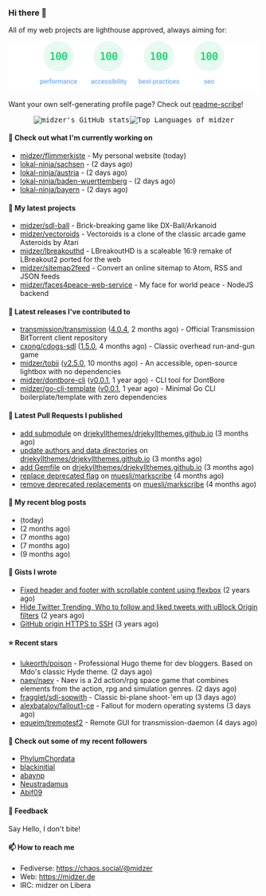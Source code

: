 ### Hi there 👋

All of my web projects are lighthouse approved, always aiming for:

<p align="center">
  <kbd><img src="https://github.com/midzer/midzer/blob/master/lighthouse.svg" alt="Lighthouse score 100s"></kbd>
</p>

Want your own self-generating profile page? Check out [readme-scribe](https://github.com/muesli/readme-scribe)!

<p align="center">
  <kbd><img src="https://github-readme-stats.vercel.app/api?username=midzer&show_icons=true&hide_title=true&hide_border=true&theme=tokyonight" alt="midzer's GitHub stats"><img height="165" src="https://github-readme-stats.vercel.app/api/top-langs/?username=midzer&layout=compact&langs_count=8&hide_border=true&theme=tokyonight" alt="Top Languages of midzer"></kbd>
</p>

#### 👷 Check out what I'm currently working on

- [midzer/flimmerkiste](https://github.com/midzer/flimmerkiste) - My personal website (today)
- [lokal-ninja/sachsen](https://github.com/lokal-ninja/sachsen) -  (2 days ago)
- [lokal-ninja/austria](https://github.com/lokal-ninja/austria) -  (2 days ago)
- [lokal-ninja/baden-wuerttemberg](https://github.com/lokal-ninja/baden-wuerttemberg) -  (2 days ago)
- [lokal-ninja/bayern](https://github.com/lokal-ninja/bayern) -  (2 days ago)

#### 🌱 My latest projects

- [midzer/sdl-ball](https://github.com/midzer/sdl-ball) - Brick-breaking game like DX-Ball/Arkanoid
- [midzer/vectoroids](https://github.com/midzer/vectoroids) - Vectoroids is a clone of the classic arcade game Asteroids by Atari
- [midzer/lbreakouthd](https://github.com/midzer/lbreakouthd) - LBreakoutHD is a scaleable 16:9 remake of LBreakout2 ported for the web
- [midzer/sitemap2feed](https://github.com/midzer/sitemap2feed) - Convert an online sitemap to Atom, RSS and JSON feeds
- [midzer/faces4peace-web-service](https://github.com/midzer/faces4peace-web-service) - My face for world peace - NodeJS backend

#### 🔭 Latest releases I've contributed to

- [transmission/transmission](https://github.com/transmission/transmission) ([4.0.4](https://github.com/transmission/transmission/releases/tag/4.0.4), 2 months ago) - Official Transmission BitTorrent client repository
- [cxong/cdogs-sdl](https://github.com/cxong/cdogs-sdl) ([1.5.0](https://github.com/cxong/cdogs-sdl/releases/tag/1.5.0), 4 months ago) - Classic overhead run-and-gun game
- [midzer/tobii](https://github.com/midzer/tobii) ([v2.5.0](https://github.com/midzer/tobii/releases/tag/v2.5.0), 10 months ago) - An accessible, open-source lightbox with no dependencies
- [midzer/dontbore-cli](https://github.com/midzer/dontbore-cli) ([v0.0.1](https://github.com/midzer/dontbore-cli/releases/tag/v0.0.1), 1 year ago) - CLI tool for DontBore
- [midzer/go-cli-template](https://github.com/midzer/go-cli-template) ([v0.0.1](https://github.com/midzer/go-cli-template/releases/tag/v0.0.1), 1 year ago) - Minimal Go CLI boilerplate/template with zero dependencies

#### 🔨 Latest Pull Requests I published

- [add submodule](https://github.com/drjekyllthemes/drjekyllthemes.github.io/pull/9) on [drjekyllthemes/drjekyllthemes.github.io](https://github.com/drjekyllthemes/drjekyllthemes.github.io) (3 months ago)
- [update authors and data directories](https://github.com/drjekyllthemes/drjekyllthemes.github.io/pull/8) on [drjekyllthemes/drjekyllthemes.github.io](https://github.com/drjekyllthemes/drjekyllthemes.github.io) (3 months ago)
- [add Gemfile](https://github.com/drjekyllthemes/drjekyllthemes.github.io/pull/7) on [drjekyllthemes/drjekyllthemes.github.io](https://github.com/drjekyllthemes/drjekyllthemes.github.io) (3 months ago)
- [replace deprecated flag](https://github.com/muesli/markscribe/pull/82) on [muesli/markscribe](https://github.com/muesli/markscribe) (4 months ago)
- [remove deprecated replacements](https://github.com/muesli/markscribe/pull/81) on [muesli/markscribe](https://github.com/muesli/markscribe) (4 months ago)

#### 📜 My recent blog posts

- [](https://midzer.de/obatzda) (today)
- [](https://midzer.de/how-to-disrupt-an-online-conversation-legally) (2 months ago)
- [](https://midzer.de/eierlikoerkuchen) (7 months ago)
- [](https://midzer.de/a-short-guideline-for-getting-stuff-done-without-ai) (7 months ago)
- [](https://midzer.de/omas-faschingskrapfen) (9 months ago)

#### 📓 Gists I wrote

- [Fixed header and footer with scrollable content using flexbox](https://gist.github.com/3893ce8c0bec6f805ec1a7bb3269775d) (2 years ago)
- [Hide Twitter Trending, Who to follow and liked tweets with uBlock Origin filters](https://gist.github.com/1afc39bdf5adbfe0020d1c2212b76b87) (2 years ago)
- [GitHub origin HTTPS to SSH](https://gist.github.com/3ceba8ad7d956e02d9e920b121d8d059) (3 years ago)

#### ⭐ Recent stars

- [lukeorth/poison](https://github.com/lukeorth/poison) - Professional Hugo theme for dev bloggers.  Based on Mdo&#39;s classic Hyde theme. (2 days ago)
- [naev/naev](https://github.com/naev/naev) - Naev is a 2d action/rpg space game that combines elements from the action, rpg and simulation genres. (2 days ago)
- [fragglet/sdl-sopwith](https://github.com/fragglet/sdl-sopwith) - Classic bi-plane shoot-&#39;em up (3 days ago)
- [alexbatalov/fallout1-ce](https://github.com/alexbatalov/fallout1-ce) - Fallout for modern operating systems (3 days ago)
- [equeim/tremotesf2](https://github.com/equeim/tremotesf2) - Remote GUI for transmission-daemon (4 days ago)

#### 👯 Check out some of my recent followers

- [PhylumChordata](https://github.com/PhylumChordata)
- [blackinitial](https://github.com/blackinitial)
- [abaynp](https://github.com/abaynp)
- [Neustradamus](https://github.com/Neustradamus)
- [Abif09](https://github.com/Abif09)

#### 💬 Feedback

Say Hello, I don't bite!

#### 📫 How to reach me

- Fediverse: https://chaos.social/@midzer
- Web: https://midzer.de
- IRC: midzer on Libera
